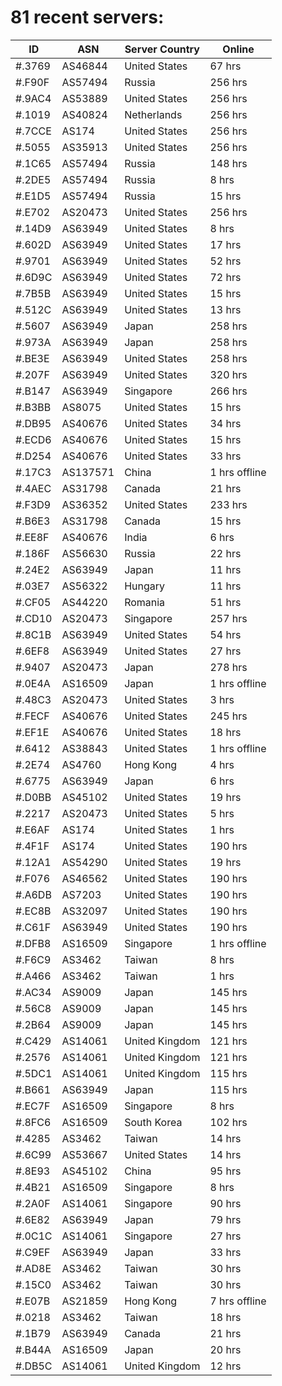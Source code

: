 # 81 recent servers:

| ID | ASN | Server Country | Online |
| ------ | ------ | ------ | ------ |
| #.3769 | AS46844 | United States | 67 hrs |
| #.F90F | AS57494 | Russia | 256 hrs |
| #.9AC4 | AS53889 | United States | 256 hrs |
| #.1019 | AS40824 | Netherlands | 256 hrs |
| #.7CCE | AS174 | United States | 256 hrs |
| #.5055 | AS35913 | United States | 256 hrs |
| #.1C65 | AS57494 | Russia | 148 hrs |
| #.2DE5 | AS57494 | Russia | 8 hrs |
| #.E1D5 | AS57494 | Russia | 15 hrs |
| #.E702 | AS20473 | United States | 256 hrs |
| #.14D9 | AS63949 | United States | 8 hrs |
| #.602D | AS63949 | United States | 17 hrs |
| #.9701 | AS63949 | United States | 52 hrs |
| #.6D9C | AS63949 | United States | 72 hrs |
| #.7B5B | AS63949 | United States | 15 hrs |
| #.512C | AS63949 | United States | 13 hrs |
| #.5607 | AS63949 | Japan | 258 hrs |
| #.973A | AS63949 | Japan | 258 hrs |
| #.BE3E | AS63949 | United States | 258 hrs |
| #.207F | AS63949 | United States | 320 hrs |
| #.B147 | AS63949 | Singapore | 266 hrs |
| #.B3BB | AS8075 | United States | 15 hrs |
| #.DB95 | AS40676 | United States | 34 hrs |
| #.ECD6 | AS40676 | United States | 15 hrs |
| #.D254 | AS40676 | United States | 33 hrs |
| #.17C3 | AS137571 | China | 1 hrs offline |
| #.4AEC | AS31798 | Canada | 21 hrs |
| #.F3D9 | AS36352 | United States | 233 hrs |
| #.B6E3 | AS31798 | Canada | 15 hrs |
| #.EE8F | AS40676 | India | 6 hrs |
| #.186F | AS56630 | Russia | 22 hrs |
| #.24E2 | AS63949 | Japan | 11 hrs |
| #.03E7 | AS56322 | Hungary | 11 hrs |
| #.CF05 | AS44220 | Romania | 51 hrs |
| #.CD10 | AS20473 | Singapore | 257 hrs |
| #.8C1B | AS63949 | United States | 54 hrs |
| #.6EF8 | AS63949 | United States | 27 hrs |
| #.9407 | AS20473 | Japan | 278 hrs |
| #.0E4A | AS16509 | Japan | 1 hrs offline |
| #.48C3 | AS20473 | United States | 3 hrs |
| #.FECF | AS40676 | United States | 245 hrs |
| #.EF1E | AS40676 | United States | 18 hrs |
| #.6412 | AS38843 | United States | 1 hrs offline |
| #.2E74 | AS4760 | Hong Kong | 4 hrs |
| #.6775 | AS63949 | Japan | 6 hrs |
| #.D0BB | AS45102 | United States | 19 hrs |
| #.2217 | AS20473 | United States | 5 hrs |
| #.E6AF | AS174 | United States | 1 hrs |
| #.4F1F | AS174 | United States | 190 hrs |
| #.12A1 | AS54290 | United States | 19 hrs |
| #.F076 | AS46562 | United States | 190 hrs |
| #.A6DB | AS7203 | United States | 190 hrs |
| #.EC8B | AS32097 | United States | 190 hrs |
| #.C61F | AS63949 | United States | 190 hrs |
| #.DFB8 | AS16509 | Singapore | 1 hrs offline |
| #.F6C9 | AS3462 | Taiwan | 8 hrs |
| #.A466 | AS3462 | Taiwan | 1 hrs |
| #.AC34 | AS9009 | Japan | 145 hrs |
| #.56C8 | AS9009 | Japan | 145 hrs |
| #.2B64 | AS9009 | Japan | 145 hrs |
| #.C429 | AS14061 | United Kingdom | 121 hrs |
| #.2576 | AS14061 | United Kingdom | 121 hrs |
| #.5DC1 | AS14061 | United Kingdom | 115 hrs |
| #.B661 | AS63949 | Japan | 115 hrs |
| #.EC7F | AS16509 | Singapore | 8 hrs |
| #.8FC6 | AS16509 | South Korea | 102 hrs |
| #.4285 | AS3462 | Taiwan | 14 hrs |
| #.6C99 | AS53667 | United States | 14 hrs |
| #.8E93 | AS45102 | China | 95 hrs |
| #.4B21 | AS16509 | Singapore | 8 hrs |
| #.2A0F | AS14061 | Singapore | 90 hrs |
| #.6E82 | AS63949 | Japan | 79 hrs |
| #.0C1C | AS14061 | Singapore | 27 hrs |
| #.C9EF | AS63949 | Japan | 33 hrs |
| #.AD8E | AS3462 | Taiwan | 30 hrs |
| #.15C0 | AS3462 | Taiwan | 30 hrs |
| #.E07B | AS21859 | Hong Kong | 7 hrs offline |
| #.0218 | AS3462 | Taiwan | 18 hrs |
| #.1B79 | AS63949 | Canada | 21 hrs |
| #.B44A | AS16509 | Japan | 20 hrs |
| #.DB5C | AS14061 | United Kingdom | 12 hrs |

